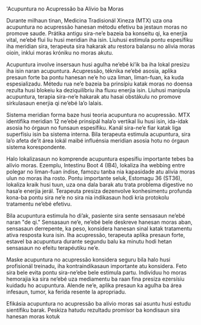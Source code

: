'Acupuntura no Acupressão ba Alívio ba Moras

Durante milhaun tinan, Medicina Tradisionál Xineza (MTX) uza ona acupuntura no acupressão hanesan métodu efetivu ba jestaun moras no promove saude. Prátika antigu sira-ne’e bazeia ba konseitu qi, ka enerjia vital, ne’ebé flui liu husi meridian iha isin. Liuhusi estimula pontu espesífiku iha meridian sira, terapeuta sira hakarak atu restora balansu no alivia moras oioin, inklui moras króniku no moras akutu.

Acupuntura involve insersaun husi agulha ne’ebé ki’ik ba iha lokal presizu iha isin naran acupuntura. Acupressão, téknika ne’ebé asosia, aplika presaun forte ba pontu hanesan ne’e ho uza liman, liman-fuan, ka kuda espesializadu. Métedu rua ne’e bazeia ba prinsípiu katak moras no doensa rezulta husi blokeiu ka deziquilíbriu iha fluxu enerjia isin. Liuhusi manipula acupuntura, terapia sira-ne’e hakarak atu hasai obstákulu no promove sirkulasaun enerjia qi ne’ebé la’o lalais.

Sistema meridian forma baze husi teoria acupuntura no acupressão. MTX identifika meridian 12 ne’ebé prinsipál hala’o vertikal liu husi isin, ida-idak asosia ho órgaun no funsaun espesífiku. Kanál sira-ne’e fiar katak liga superfísiu isin ba sistema interna. Bila terapeuta estimula acupuntura, sira la’o afeta de’it área lokál maibé influénsia meridian asosia hotu no órgaun sistema korespondente.

Halo lokalizasaun no komprende acupuntura espesífiu importante tebes ba alívio moras. Ezemplu, Intestinu Boot 4 (IB4), lokaliza iha webbing entre polegar no liman-fuan índise, famozu tanba nia kapasidade atu alivia moras ulun no moras iha rosto. Pontu importante seluk, Estomagu 36 (ST36), lokaliza kraik husi tuun, uza ona dala barak atu trata problema digestive no hasa’e enerjia jerál. Terapeuta presiza dezenvolve konhesimentu profunda kona-ba pontu sira ne’e no sira nia indikasaun hodi kria protokolu tratamentu ne’ebé efetivu.

Bila acupuntura estimula ho di’ak, pasiente sira sente sensasaun ne’ebé naran "de qi." Sensasaun ne’e, ne’ebé bele deskreve hanesan moras aban, sensasaun derrepente, ka peso, konsidera hanesan sinal katak tratamentu ativa resposta kura isin. Iha acupressão, terapeuta aplika presaun forte, estavel ba acupuntura durante segundu balu ka minutu hodi hetan sensasaun no efeitu terapéutiku ne’e.

Maske acupuntura no acupressão konsidera seguru bila halo husi profisionál treinadu, iha kontraindikasaun importante atu konsidera. Feto sira bele evita pontu sira-ne’ebe bele estimula partu. Indivíduu ho moras hemorajia ka sira ne’ebé uza mediamentu ba raan fina presiza ezersísiu kuidadu ho acupuntura. Alende ne’e, aplika presaun ka agulha ba área infesaun, tumor, ka ferida resente la apropriadu.

Efikásia acupuntura no acupressão ba alívio moras sai asuntu husi estudu sientífiku barak. Peskiza hatudu rezultadu promísor ba kondisaun sira hanesan moras kotuk